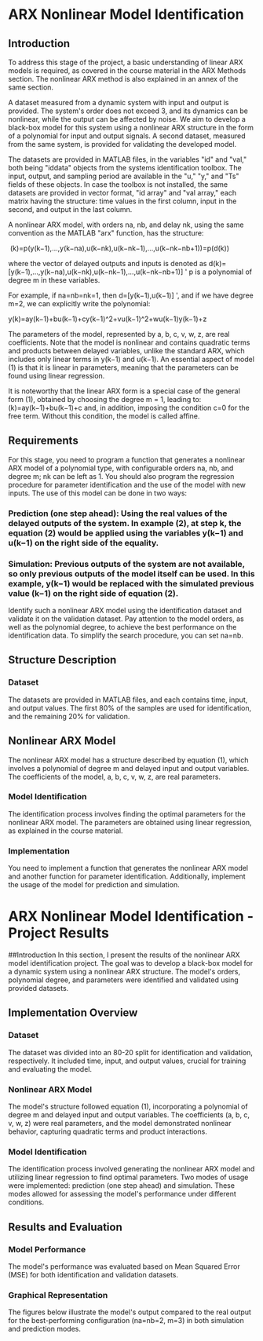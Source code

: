 # ARX Nonlinear Model Identification

## Introduction

To address this stage of the project, a basic understanding of linear ARX models is required, as covered in the course material in the ARX Methods section. The nonlinear ARX method is also explained in an annex of the same section.

A dataset measured from a dynamic system with input and output is provided. The system's order does not exceed 3, and its dynamics can be nonlinear, while the output can be affected by noise. We aim to develop a black-box model for this system using a nonlinear ARX structure in the form of a polynomial for input and output signals. A second dataset, measured from the same system, is provided for validating the developed model.

The datasets are provided in MATLAB files, in the variables "id" and "val," both being "iddata" objects from the systems identification toolbox. The input, output, and sampling period are available in the "u," "y," and "Ts" fields of these objects. In case the toolbox is not installed, the same datasets are provided in vector format, "id array" and "val array," each matrix having the structure: time values in the first column, input in the second, and output in the last column.

A nonlinear ARX model, with orders na, nb, and delay nk, using the same convention as the MATLAB "arx" function, has the structure:

​
 (k)=p(y(k−1),…,y(k−na),u(k−nk),u(k−nk−1),…,u(k−nk−nb+1))=p(d(k))

where the vector of delayed outputs and inputs is denoted as 
d(k)=[y(k−1),…,y(k−na),u(k−nk),u(k−nk−1),…,u(k−nk−nb+1)] '
p is a polynomial of degree m in these variables.

For example, if na=nb=nk=1, then d=[y(k−1),u(k−1)] ', and if we have degree m=2, we can explicitly write the polynomial:

y(k)=ay(k−1)+bu(k−1)+cy(k−1)^2+vu(k−1)^2+wu(k−1)y(k−1)+z

The parameters of the model, represented by a, b, c, v, w, z, are real coefficients. Note that the model is nonlinear and contains quadratic terms and products between delayed variables, unlike the standard ARX, which includes only linear terms in y(k−1) and u(k−1). An essential aspect of model (1) is that it is linear in parameters, meaning that the parameters can be found using linear regression.

It is noteworthy that the linear ARX form is a special case of the general form (1), obtained by choosing the degree m = 1, leading to:
 (k)=ay(k−1)+bu(k−1)+c
and, in addition, imposing the condition c=0 for the free term. Without this condition, the model is called affine.

## Requirements
For this stage, you need to program a function that generates a nonlinear ARX model of a polynomial type, with configurable orders na, nb, and degree m; nk can be left as 1. You should also program the regression procedure for parameter identification and the use of the model with new inputs. The use of this model can be done in two ways:

### Prediction (one step ahead): Using the real values of the delayed outputs of the system. In example (2), at step k, the equation (2) would be applied using the variables y(k−1) and u(k−1) on the right side of the equality.

### Simulation: Previous outputs of the system are not available, so only previous outputs of the model itself can be used. In this example, y(k−1) would be replaced with the simulated previous value (k−1) on the right side of equation (2).

Identify such a nonlinear ARX model using the identification dataset and validate it on the validation dataset. Pay attention to the model orders, as well as the polynomial degree, to achieve the best performance on the identification data. To simplify the search procedure, you can set na=nb.

## Structure Description
### Dataset
The datasets are provided in MATLAB files, and each contains time, input, and output values. The first 80% of the samples are used for identification, and the remaining 20% for validation.

## Nonlinear ARX Model
The nonlinear ARX model has a structure described by equation (1), which involves a polynomial of degree m and delayed input and output variables. The coefficients of the model, a, b, c, v, w, z, are real parameters.

### Model Identification
The identification process involves finding the optimal parameters for the nonlinear ARX model. The parameters are obtained using linear regression, as explained in the course material.

### Implementation
You need to implement a function that generates the nonlinear ARX model and another function for parameter identification. Additionally, implement the usage of the model for prediction and simulation.


# ARX Nonlinear Model Identification - Project Results

##Introduction
In this section, I present the results of the nonlinear ARX model identification project. The goal was to develop a black-box model for a dynamic system using a nonlinear ARX structure. The model's orders, polynomial degree, and parameters were identified and validated using provided datasets.

## Implementation Overview

### Dataset
The dataset was divided into an 80-20 split for identification and validation, respectively. It included time, input, and output values, crucial for training and evaluating the model.

### Nonlinear ARX Model
The model's structure followed equation (1), incorporating a polynomial of degree m and delayed input and output variables. The coefficients (a, b, c, v, w, z) were real parameters, and the model demonstrated nonlinear behavior, capturing quadratic terms and product interactions.

### Model Identification
The identification process involved generating the nonlinear ARX model and utilizing linear regression to find optimal parameters. Two modes of usage were implemented: prediction (one step ahead) and simulation. These modes allowed for assessing the model's performance under different conditions.


## Results and Evaluation

### Model Performance
The model's performance was evaluated based on Mean Squared Error (MSE) for both identification and validation datasets.

### Graphical Representation
The figures below illustrate the model's output compared to the real output for the best-performing configuration (na=nb=2, m=3) in both simulation and prediction modes.
